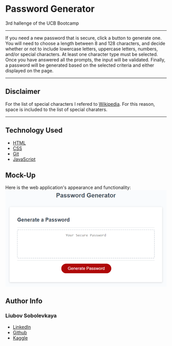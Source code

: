 # Password Generator
3rd hallenge of the UCB Bootcamp 

_______________________

If you need a new password that is secure, click a button to generate one. You will need to choose a length between 8 and 128 characters, and decide whether or not to include lowercase letters, uppercase letters, numbers, and/or special characters. At least one character type must be selected. Once you have answered all the prompts, the input will be validated. Finally, a password will be generated based on the selected criteria and either displayed on the page.

__________________________

## Disclaimer

For the list of special characters I refered to [Wikipedia]( https://en.wikipedia.org/wiki/List_of_special_characters_for_passwords). For this reason, space is included to the list of special charaters. 

__________________________
## Technology Used 

* [HTML](https://developer.mozilla.org/en-US/docs/Web/HTML)
* [CSS](https://developer.mozilla.org/en-US/docs/Web/CSS)      
* [Git](https://git-scm.com/)     
* [JavaScript](https://www.javascript.com/)

## Mock-Up

Here is the web application's appearance and functionality:
![](./assets/03-javascript-challenge-demo.png)

## Author Info

### Liubov Sobolevkaya
* [LinkedIn](https://www.linkedin.com/in/liubov-sobolevskaya-45756a101/)
* [Github](https://github.com/LiubovSobolevskaya)
* [Kaggle](https://www.kaggle.com/lyubovsobolevskaya)
